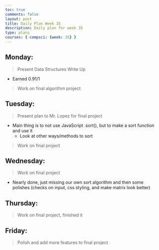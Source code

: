 ```yaml
---
toc: true
comments: false
layout: post
title: Daily Plan Week 35
description: Daily plan for week 35
type: plans
courses: { compsci: {week: 35} }
---
```


## Monday:
> Present Data Structures Write Up
- Earned 0.91/1

> Work on final algorithm project

## Tuesday:
> Present plan to Mr. Lopez for final project
- Main thing is to not use JavaScript .sort(), but to make a sort function and use it
    - Look at other ways/methods to sort

> Work on final project

## Wednesday:
> Work on final project
- Nearly done, just missing our own sort algorithm and then some polishes (checks on input, css styling, and make matrix look better)

## Thursday:
> Work on final project, finished it

## Friday:
> Polish and add more features to final project